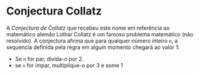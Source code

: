 # Conjectura Collatz

A *Conjectura de Collatz* que recebeu este nome em referência ao matemático alemão Lothar Collatz é um famoso problema matemático (não resolvido). A conjectura afirma que para qualquer número inteiro `n`, a sequencia definida pela regra em algum momento chegará ao valor 1:

* Se `n` for par, divida-o por 2.
* se `n` for ímpar, multiplique-o por 3 e some 1
